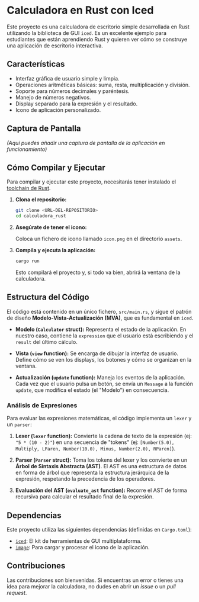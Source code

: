 # Calculadora en Rust con Iced

Este proyecto es una calculadora de escritorio simple desarrollada en Rust utilizando la biblioteca de GUI `iced`. Es un excelente ejemplo para estudiantes que están aprendiendo Rust y quieren ver cómo se construye una aplicación de escritorio interactiva.

## Características

*   Interfaz gráfica de usuario simple y limpia.
*   Operaciones aritméticas básicas: suma, resta, multiplicación y división.
*   Soporte para números decimales y paréntesis.
*   Manejo de números negativos.
*   Display separado para la expresión y el resultado.
*   Icono de aplicación personalizado.

## Captura de Pantalla

*(Aquí puedes añadir una captura de pantalla de la aplicación en funcionamiento)*

## Cómo Compilar y Ejecutar

Para compilar y ejecutar este proyecto, necesitarás tener instalado el [toolchain de Rust](https://www.rust-lang.org/tools/install).

1.  **Clona el repositorio:**

    ```bash
    git clone <URL-DEL-REPOSITORIO>
    cd calculadora_rust
    ```

2.  **Asegúrate de tener el icono:**

    Coloca un fichero de icono llamado `icon.png` en el directorio `assets`.

3.  **Compila y ejecuta la aplicación:**

    ```bash
    cargo run
    ```

    Esto compilará el proyecto y, si todo va bien, abrirá la ventana de la calculadora.

## Estructura del Código

El código está contenido en un único fichero, `src/main.rs`, y sigue el patrón de diseño **Modelo-Vista-Actualización (MVA)**, que es fundamental en `iced`.

*   **Modelo (`Calculator` struct):** Representa el estado de la aplicación. En nuestro caso, contiene la `expression` que el usuario está escribiendo y el `result` del último cálculo.

*   **Vista (`view` function):** Se encarga de dibujar la interfaz de usuario. Define cómo se ven los displays, los botones y cómo se organizan en la ventana.

*   **Actualización (`update` function):** Maneja los eventos de la aplicación. Cada vez que el usuario pulsa un botón, se envía un `Message` a la función `update`, que modifica el estado (el "Modelo") en consecuencia.

### Análisis de Expresiones

Para evaluar las expresiones matemáticas, el código implementa un `lexer` y un `parser`:

1.  **Lexer (`lexer` function):** Convierte la cadena de texto de la expresión (ej: `"5 * (10 - 2)"`) en una secuencia de "tokens" (ej: `[Number(5.0), Multiply, LParen, Number(10.0), Minus, Number(2.0), RParen]`).

2.  **Parser (`Parser` struct):** Toma los tokens del lexer y los convierte en un **Árbol de Sintaxis Abstracta (AST)**. El AST es una estructura de datos en forma de árbol que representa la estructura jerárquica de la expresión, respetando la precedencia de los operadores.

3.  **Evaluación del AST (`evaluate_ast` function):** Recorre el AST de forma recursiva para calcular el resultado final de la expresión.

## Dependencias

Este proyecto utiliza las siguientes dependencias (definidas en `Cargo.toml`):

*   [`iced`](https://crates.io/crates/iced): El kit de herramientas de GUI multiplataforma.
*   [`image`](https://crates.io/crates/image): Para cargar y procesar el icono de la aplicación.

## Contribuciones

Las contribuciones son bienvenidas. Si encuentras un error o tienes una idea para mejorar la calculadora, no dudes en abrir un *issue* o un *pull request*.
